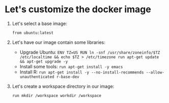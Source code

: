 # Let's customize the docker image

1. Let's select a base image:

	`from ubuntu:latest`

2. Let's have our image contain some libraries:

	* Upgrade Ubuntu:
		`ENV TZ=US
RUN ln -snf /usr/share/zoneinfo/$TZ /etc/localtime && echo $TZ > /etc/timezone
run apt-get update && apt-get upgrade -y`
	* Install some tools: 
		`run apt-get install -y emacs`
	* Install R:
		`run apt-get install -y --no-install-recommends --allow-unauthenticated r-base-dev`

3. Let's create a workspace directory in our image:

	`run mkdir /workspace
workdir /workspace`